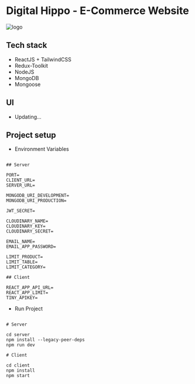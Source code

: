 # Digital Hippo - E-Commerce Website

![logo](https://res.cloudinary.com/ltnkiet/image/upload/v1701678858/DigitalHippo/thumb/ksz51aexjnujqw78l5qg.jpg)


## Tech stack

- ReactJS + TailwindCSS
- Redux-Toolkit
- NodeJS
- MongoDB
- Mongoose

## UI

- Updating...

## Project setup

- Environment Variables

```

## Server

PORT=
CLIENT_URL= 
SERVER_URL=

MONGODB_URI_DEVELOPMENT=
MONGODB_URI_PRODUCTION=

JWT_SECRET=

CLOUDINARY_NAME=
CLOUDINARY_KEY=
CLOUDINARY_SECRET=

EMAIL_NAME=
EMAIL_APP_PASSWORD=

LIMIT_PRODUCT=
LIMIT_TABLE=
LIMIT_CATEGORY=

## Client

REACT_APP_API_URL=
REACT_APP_LIMIT=
TINY_APIKEY=

```

- Run Project

```

# Server

cd server
npm install --legacy-peer-deps
npm run dev

# Client

cd client
npm install
npm start

```
